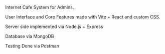Internet Cafe System for Admins.

User Interface and Core Features made with Vite + React and custom CSS.

Server side implemented via Node.js + Express

Database via MongoDB

Testing Done via Postman
